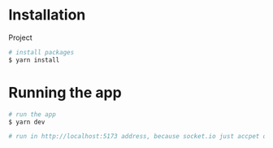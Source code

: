 # Installation

Project

```bash
# install packages
$ yarn install
```

# Running the app

```bash
# run the app
$ yarn dev

# run in http://localhost:5173 address, because socket.io just accpet origin from localhost
```
